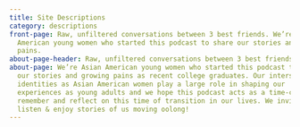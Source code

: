 ```yaml
---
title: Site Descriptions
category: descriptions
front-page: Raw, unfiltered conversations between 3 best friends. We’re Asian
  American young women who started this podcast to share our stories and growing
  pains.
about-page-header: Raw, unfiltered conversations between 3 best friends
about-page: We’re Asian American young women who started this podcast to share
  our stories and growing pains as recent college graduates. Our intersecting
  identities as Asian American women play a large role in shaping our
  experiences as young adults and we hope this podcast acts as a time-capsule to
  remember and reflect on this time of transition in our lives. We invite you to
  listen & enjoy stories of us moving oolong!
---
```

